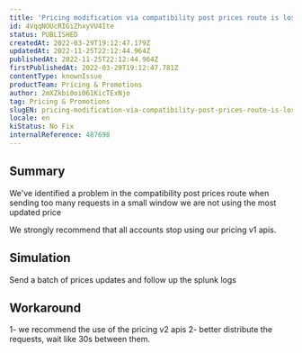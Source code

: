 ```yaml
---
title: 'Pricing modification via compatibility post prices route is losing data'
id: 4VqqNOUcRIGiZhxyVU4Ite
status: PUBLISHED
createdAt: 2022-03-29T19:12:47.179Z
updatedAt: 2022-11-25T22:12:44.964Z
publishedAt: 2022-11-25T22:12:44.964Z
firstPublishedAt: 2022-03-29T19:12:47.781Z
contentType: knownIssue
productTeam: Pricing & Promotions
author: 2mXZkbi0oi061KicTExNjo
tag: Pricing & Promotions
slugEN: pricing-modification-via-compatibility-post-prices-route-is-losing-data
locale: en
kiStatus: No Fix
internalReference: 487698
---
```


## Summary


We've identified a problem in the compatibility post prices route when sending too many requests in a small window we are not using the most updated price

We strongly recommend that all accounts stop using our pricing v1 apis.



## Simulation


Send a batch of prices updates and follow up the splunk logs



## Workaround


1- we recommend the use of the pricing v2 apis
2- better distribute the requests, wait like 30s between them.

